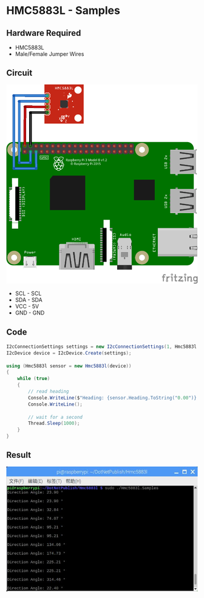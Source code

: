 # HMC5883L - Samples

## Hardware Required
* HMC5883L
* Male/Female Jumper Wires

## Circuit
![](HMC5883L_circuit_bb.png)

* SCL - SCL
* SDA - SDA
* VCC - 5V
* GND - GND

## Code
```C#
I2cConnectionSettings settings = new I2cConnectionSettings(1, Hmc5883l.DefaultI2cAddress);
I2cDevice device = I2cDevice.Create(settings);

using (Hmc5883l sensor = new Hmc5883l(device))
{
    while (true)
    {
        // read heading
        Console.WriteLine($"Heading: {sensor.Heading.ToString("0.00")} °");
        Console.WriteLine();

        // wait for a second
        Thread.Sleep(1000);
    }
}

```

## Result
![](RunningResult.jpg)
